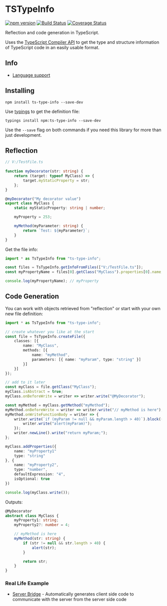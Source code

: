 ﻿TSTypeInfo
==========

[![npm version](https://badge.fury.io/js/ts-type-info.svg)](https://badge.fury.io/js/ts-type-info) [![Build Status](https://travis-ci.org/dsherret/ts-type-info.svg?branch=master)](https://travis-ci.org/dsherret/ts-type-info?branch=master)
[![Coverage Status](https://coveralls.io/repos/dsherret/ts-type-info/badge.svg?branch=master&service=github)](https://coveralls.io/github/dsherret/ts-type-info?branch=master)

Reflection and code generation in TypeScript.

Uses the [TypeScript Compiler API](https://github.com/Microsoft/TypeScript/wiki/Using-the-Compiler-API) to get the type and structure information of TypeScript code in an easily usable format.

## Info

* [Language support](https://github.com/dsherret/ts-type-info/wiki/Language-Support)

## Installing

```
npm install ts-type-info --save-dev
```

Use [typings](https://github.com/typings/typings) to get the definition file:

```
typings install npm:ts-type-info --save-dev
```

Use the `--save` flag on both commands if you need this library for more than just development.

## Reflection

```typescript
// V:/TestFile.ts
﻿
function myDecorator(str: string) {
    return (target: typeof MyClass) => {
        target.myStaticProperty = str;
    };
}

@myDecorator("My decorator value")
export class MyClass {
    static myStaticProperty: string | number;

    myProperty = 253;

    myMethod(myParameter: string) {
        return `Test: ${myParameter}`;
    }
}

```

Get the file info:

```typescript
import * as TsTypeInfo from "ts-type-info";

const files = TsTypeInfo.getInfoFromFiles(["V:/TestFile.ts"]);
const myPropertyName = files[0].getClass("MyClass").properties[0].name;

console.log(myPropertyName); // myProperty
```

## Code Generation

You can work with objects retrieved from "reflection" or start with your own new file definition:

```typescript
import * as TsTypeInfo from "ts-type-info";

// create whatever you like at the start
const file = TsTypeInfo.createFile({
    classes: [{
        name: "MyClass",
        methods: [{
            name: "myMethod",
            parameters: [{ name: "myParam", type: "string" }]
        }]
    }]
});

// add to it later
const myClass = file.getClass("MyClass");
myClass.isAbstract = true;
myClass.onBeforeWrite = writer => writer.write("@MyDecorator");

const myMethod = myClass.getMethod("myMethod");
myMethod.onBeforeWrite = writer => writer.write("// myMethod is here");
myMethod.onWriteFunctionBody = writer => {
    writer.write(`if (myParam != null && myParam.length > 40)`).block(() => {
        writer.write("alert(myParam)");
    });
    writer.newLine().write("return myParam;");
};

myClass.addProperties({
    name: "myProperty1"
    type: "string"
}, {
    name: "myProperty2",
    type: "number",
    defaultExpression: "4",
    isOptional: true
})

console.log(myClass.write());
```

Outputs:

```typeScript
@MyDecorator
abstract class MyClass {
    myProperty1: string;
    myProperty2?: number = 4;

    // myMethod is here
    myMethod(str: string) {
        if (str != null && str.length > 40) {
            alert(str);
        }

        return str;
    }
}
```

### Real Life Example

* [Server Bridge](https://github.com/dsherret/server-bridge) - Automatically generates client side code to communicate with the server from the server side code
